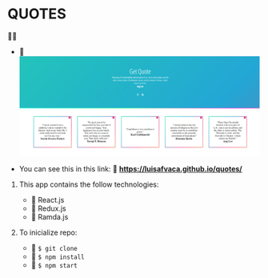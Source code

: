 # **QUOTES**

👩‍💻

- 💜 ![Alt text](./src/resources/images/screen.png?raw=true "Title")

- You can see this in this link:
    💜 **https://luisafvaca.github.io/quotes/**

1. This app contains the follow technologies:
    - 💜 React.js
    - 💜 Redux.js
    - 💜 Ramda.js

2. To inicialize repo:
    - 💜 `$ git clone`
    - 💜 `$ npm install`
    - 💜 `$ npm start`

